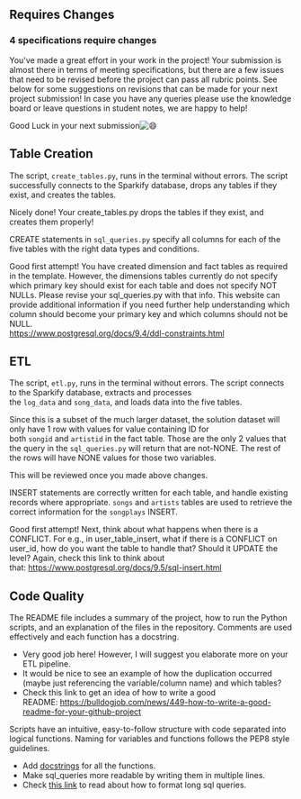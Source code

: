 Requires Changes
----------------

### 4 specifications require changes

You've made a great effort in your work in the project! Your submission is almost there in terms of meeting specifications, but there are a few issues that need to be revised before the project can pass all rubric points. See below for some suggestions on revisions that can be made for your next project submission! In case you have any queries please use the knowledge board or leave questions in student notes, we are happy to help!

Good Luck in your next submission![:smile:](https://review.udacity.com/assets/images/emojis/smile.png ":smile:")

Table Creation
--------------

The script, `create_tables.py`, runs in the terminal without errors. The script successfully connects to the Sparkify database, drops any tables if they exist, and creates the tables.

Nicely done! Your create_tables.py drops the tables if they exist, and creates them properly!

CREATE statements in `sql_queries.py` specify all columns for each of the five tables with the right data types and conditions.

Good first attempt! You have created dimension and fact tables as required in the template. However, the dimensions tables currently do not specify which primary key should exist for each table and does not specify NOT NULLs. Please revise your sql_queries.py with that info. This website can provide additional information if you need further help understanding which column should become your primary key and which columns should not be NULL.\
<https://www.postgresql.org/docs/9.4/ddl-constraints.html>

ETL
---

The script, `etl.py`, runs in the terminal without errors. The script connects to the Sparkify database, extracts and processes the `log_data` and `song_data`, and loads data into the five tables.

Since this is a subset of the much larger dataset, the solution dataset will only have 1 row with values for value containing ID for both `songid` and `artistid` in the fact table. Those are the only 2 values that the query in the `sql_queries.py` will return that are not-NONE. The rest of the rows will have NONE values for those two variables.

This will be reviewed once you made above changes.

INSERT statements are correctly written for each table, and handle existing records where appropriate. `songs` and `artists` tables are used to retrieve the correct information for the `songplays` INSERT.

Good first attempt! Next, think about what happens when there is a CONFLICT. For e.g., in user_table_insert, what if there is a CONFLICT on user_id, how do you want the table to handle that? Should it UPDATE the level? Again, check this link to think about that: <https://www.postgresql.org/docs/9.5/sql-insert.html>

Code Quality
------------

The README file includes a summary of the project, how to run the Python scripts, and an explanation of the files in the repository. Comments are used effectively and each function has a docstring.

-   Very good job here! However, I will suggest you elaborate more on your ETL pipeline.
-   It would be nice to see an example of how the duplication occurred (maybe just referencing the variable/column name) and which tables?
-   Check this link to get an idea of how to write a good README: <https://bulldogjob.com/news/449-how-to-write-a-good-readme-for-your-github-project>

Scripts have an intuitive, easy-to-follow structure with code separated into logical functions. Naming for variables and functions follows the PEP8 style guidelines.

-   Add [docstrings](https://www.geeksforgeeks.org/python-docstrings/) for all the functions.
-   Make sql_queries more readable by writing them in multiple lines.
-   Check [this link](https://stackoverflow.com/questions/32750833/how-to-format-long-sql-queries-according-to-pep8) to read about how to format long sql queries.